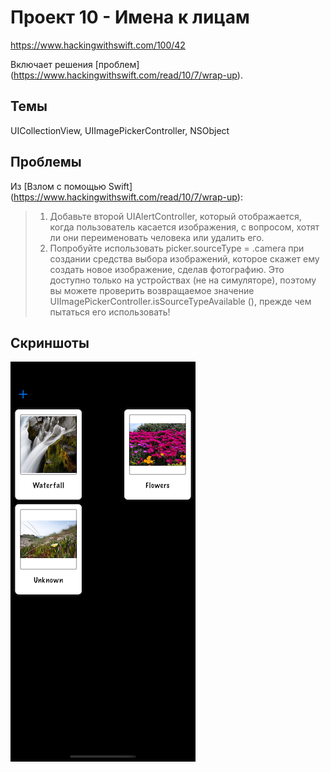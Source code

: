 # Проект 10 - Имена к лицам

https://www.hackingwithswift.com/100/42

Включает решения [проблем] (https://www.hackingwithswift.com/read/10/7/wrap-up).

## Темы

UICollectionView, UIImagePickerController, NSObject

## Проблемы

Из [Взлом с помощью Swift] (https://www.hackingwithswift.com/read/10/7/wrap-up):
> 1. Добавьте второй UIAlertController, который отображается, когда пользователь касается изображения, с вопросом, хотят ли они переименовать человека или удалить его.
> 2. Попробуйте использовать picker.sourceType = .camera при создании средства выбора изображений, которое скажет ему создать новое изображение, сделав фотографию. Это доступно только на устройствах (не на симуляторе), поэтому вы можете проверить возвращаемое значение UIImagePickerController.isSourceTypeAvailable (), прежде чем пытаться его использовать!

## Скриншоты

![screenshot1](screen01.png)
